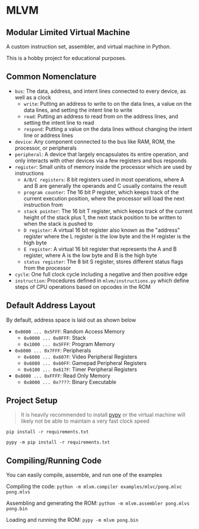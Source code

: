 # MLVM
## Modular Limited Virtual Machine

A custom instruction set, assembler, and virtual machine in Python.

This is a hobby project for educational purposes.

## Common Nomenclature

- `bus`: The data, address, and intent lines connected to every device, as well as a clock
    - `write`: Putting an address to write to on the data lines, a value on the data lines, and setting the intent line to write
    - `read`: Putting an address to read from on the address lines, and setting the intent line to read
    - `respond`: Putting a value on the data lines without changing the intent line or address lines
- `device`: Any component connected to the bus like RAM, ROM, the processor, or peripherals
- `peripheral`: A device that largely encapsulates its entire operation, and only interacts with other devices via a few registers and bus responds
- `register`: Small units of memory inside the processor which are used by instructions
    - `A/B/C registers`: 8 bit registers used in most operations, where A and B are generally the operands and C usually contains the result
    - `program counter`: The 16 bit P register, which keeps track of the current execution position, where the processor will load the next instruction from
    - `stack pointer`: The 16 bit T register, which keeps track of the current height of the stack plus 1, the next stack position to be written to when the stack is pushed to
    - `D register`: A virtual 16 bit register also known as the "address" register where the L register is the low byte and the H register is the high byte
    - `E register`: A virtual 16 bit register that represents the A and B register, where A is the low byte and B is the high byte
    - `status register`: The 8 bit S register, stores different status flags from the processor
- `cycle`: One full clock cycle including a negative and then positive edge
- `instruction`: Procedures defined in `mlvm/instructions.py` which define steps of CPU operations based on opcodes in the ROM

## Default Address Layout

By default, address space is laid out as shown below

- `0x0000 ... 0x5FFF`: Random Access Memory
    - `0x0000 ... 0x0FFF`: Stack
    - `0x1000 ... 0x5FFF`: Program Memory
- `0x6000 ... 0x7FFF`: Peripherals
    - `0x6000 ... 0x607F`: Video Peripheral Registers
    - `0x6080 ... 0x60FF`: Gamepad Peripheral Registers
    - `0x6100 ... 0x617F`: Timer Peripheral Registers
- `0x8000 ... 0xFFFF`: Read Only Memory
    - `0x8000 ... 0x????`: Binary Executable

## Project Setup

> It is heavily recommended to install [pypy](https://www.pypy.org/) or the virtual machine will likely not be able to maintain a very fast clock speed

`pip install -r requirements.txt`

`pypy -m pip install -r requirements.txt`

## Compiling/Running Code

You can easily compile, assemble, and run one of the examples

Compiling the code: `python -m mlvm.compiler examples/mlvc/pong.mlvc pong.mlvs`

Assembling and generating the ROM: `python -m mlvm.assembler pong.mlvs pong.bin`

Loading and running the ROM: `pypy -m mlvm pong.bin`

